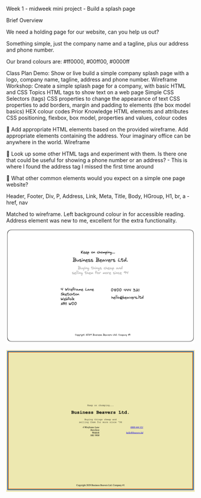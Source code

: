 Week 1 - midweek mini project - Build a splash page

Brief Overview

We need a holding page for our website, can you help us out?

Something simple, just the company name and a tagline, plus our address and phone number.

Our brand colours are: #ff0000, #00ff00, #0000ff

Class Plan
Demo: Show or live build a simple company splash page with a logo, company name, tagline, address and phone number. Wireframe
Workshop: Create a simple splash page for a company, with basic HTML and CSS
Topics
HTML tags to show text on a web page
Simple CSS Selectors (tags)
CSS properties to change the appearance of text
CSS properties to add borders, margin and padding to elements (the box model basics)
HEX colour codes
Prior Knowledge
HTML elements and attributes
CSS positioning, flexbox, box model, properties and values, colour codes

🎯 Add appropriate HTML elements based on the provided wireframe. Add appropriate elements containing the address. Your imaginary office can be anywhere in the world. Wireframe

🎯 Look up some other HTML tags and experiment with them. Is there one that could be useful for showing a phone number or an address?
    - This is where I found the address tag I missed the first time around

🏹 What other common elements would you expect on a simple one page website?

Header, Footer, Div, P, Address, Link, Meta, Title, Body, HGroup, H1, br, a - href, nav

Matched to wireframe. Left background colour in for accessible reading. Address element was new to me, excellent for the extra functionality. 

![wireframe](./Wireframe.png)

![final](./Final.png)
